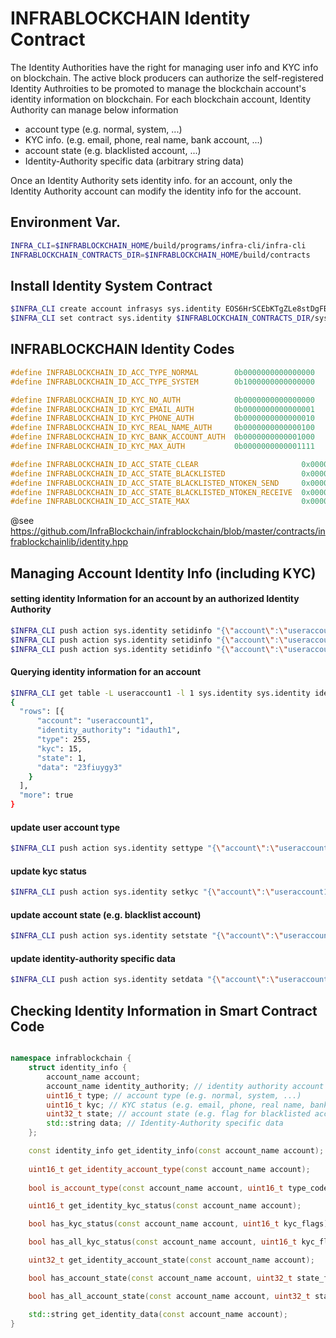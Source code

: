 INFRABLOCKCHAIN Identity Contract
===

The Identity Authorities have the right for managing user info and KYC info on blockchain.
The active block producers can authorize the self-registered Identity Authroities to be promoted to manage the blockchain account's identity information on blockchain.
For each blockchain account, Identity Authority can manage below information

* account type (e.g. normal, system, ...)
* KYC info. (e.g. email, phone, real name, bank account, ...)
* account state (e.g. blacklisted account, ...)
* Identity-Authority specific data (arbitrary string data)

Once an Identity Authority sets identity info. for an account, only the Identity Authority account can modify the identity info for the account.


Environment Var.
---

```bash
INFRA_CLI=$INFRABLOCKCHAIN_HOME/build/programs/infra-cli/infra-cli
INFRABLOCKCHAIN_CONTRACTS_DIR=$INFRABLOCKCHAIN_HOME/build/contracts
```

Install Identity System Contract
---
```bash
$INFRA_CLI create account infrasys sys.identity EOS6HrSCEbKTgZLe8stDgFB3Pip2tKtBxTPuffuoynnZnfUxHS3x9
$INFRA_CLI set contract sys.identity $INFRABLOCKCHAIN_CONTRACTS_DIR/sys.identity/ -p sys.identity@active
```

INFRABLOCKCHAIN Identity Codes
---

```c
#define INFRABLOCKCHAIN_ID_ACC_TYPE_NORMAL        0b0000000000000000
#define INFRABLOCKCHAIN_ID_ACC_TYPE_SYSTEM        0b1000000000000000

#define INFRABLOCKCHAIN_ID_KYC_NO_AUTH            0b0000000000000000
#define INFRABLOCKCHAIN_ID_KYC_EMAIL_AUTH         0b0000000000000001
#define INFRABLOCKCHAIN_ID_KYC_PHONE_AUTH         0b0000000000000010
#define INFRABLOCKCHAIN_ID_KYC_REAL_NAME_AUTH     0b0000000000000100
#define INFRABLOCKCHAIN_ID_KYC_BANK_ACCOUNT_AUTH  0b0000000000001000
#define INFRABLOCKCHAIN_ID_KYC_MAX_AUTH           0b0000000000001111

#define INFRABLOCKCHAIN_ID_ACC_STATE_CLEAR                       0x00000000
#define INFRABLOCKCHAIN_ID_ACC_STATE_BLACKLISTED                 0x00000001
#define INFRABLOCKCHAIN_ID_ACC_STATE_BLACKLISTED_NTOKEN_SEND     0x00000002
#define INFRABLOCKCHAIN_ID_ACC_STATE_BLACKLISTED_NTOKEN_RECEIVE  0x00000004
#define INFRABLOCKCHAIN_ID_ACC_STATE_MAX                         0x00000007
```
@see https://github.com/InfraBlockchain/infrablockchain/blob/master/contracts/infrablockchainlib/identity.hpp

Managing Account Identity Info (including KYC)
---

#### setting identity Information for an account by an authorized Identity Authority

```bash
$INFRA_CLI push action sys.identity setidinfo "{\"account\":\"useraccount1\", \"identity_authority\":\"idauth1\", \"type\":$(echo 'ibase=2; 0' | bc), \"kyc\":$(echo 'ibase=2; 0111' | bc), \"state\":$(echo 'ibase=2; 0' | bc), \"data\":\"\"}" -p idauth1@active
$INFRA_CLI push action sys.identity setidinfo "{\"account\":\"useraccount2\", \"identity_authority\":\"idauth1\", \"type\":$(echo 'ibase=2; 0' | bc), \"kyc\":$(echo 'ibase=2; 1111' | bc), \"state\":$(echo 'ibase=2; 0' | bc), \"data\":\"23uyiuye\"}" -p idauth1@active
$INFRA_CLI push action sys.identity setidinfo "{\"account\":\"useraccount3\", \"identity_authority\":\"idauth1\", \"type\":$(echo 'ibase=2; 0' | bc), \"kyc\":$(echo 'ibase=2; 1111' | bc), \"state\":$(echo 'ibase=2; 0' | bc), \"data\":\"vewv23r3\"}" -p idauth1@active
```

#### Querying identity information for an account

```bash
$INFRA_CLI get table -L useraccount1 -l 1 sys.identity sys.identity identity
{
  "rows": [{
      "account": "useraccount1",
      "identity_authority": "idauth1",
      "type": 255,
      "kyc": 15,
      "state": 1,
      "data": "23fiuygy3"
    }
  ],
  "more": true
}
```


#### update user account type

```bash
$INFRA_CLI push action sys.identity settype "{\"account\":\"useraccount1\", \"type\":$(echo 'ibase=2; 11111111' | bc)}" -p idauth1@active
```

#### update kyc status

```bash
$INFRA_CLI push action sys.identity setkyc "{\"account\":\"useraccount1\", \"kyc\":$(echo 'ibase=2; 1111' | bc)}" -p idauth1@active
```

#### update account state (e.g. blacklist account)

```bash
$INFRA_CLI push action sys.identity setstate "{\"account\":\"useraccount1\", \"state\":$(echo 'ibase=2; 0001' | bc)}" -p idauth1@active
```

#### update identity-authority specific data

```bash
$INFRA_CLI push action sys.identity setdata "{\"account\":\"useraccount1\", \"data\":\"23fiuygy3\"}" -p idauth1@active
```

Checking Identity Information in Smart Contract Code
---

```cpp

namespace infrablockchain {
    struct identity_info {
        account_name account;
        account_name identity_authority; // identity authority account managing the identity info. of this 'account'
        uint16_t type; // account type (e.g. normal, system, ...)
        uint16_t kyc; // KYC status (e.g. email, phone, real name, bank account, ...)
        uint32_t state; // account state (e.g. flag for blacklisted account, Identity-Authority specific flags, ...)
        std::string data; // Identity-Authority specific data
    };

    const identity_info get_identity_info(const account_name account);
    
    uint16_t get_identity_account_type(const account_name account);
    
    bool is_account_type(const account_name account, uint16_t type_code);

    uint16_t get_identity_kyc_status(const account_name account);

    bool has_kyc_status(const account_name account, uint16_t kyc_flags);

    bool has_all_kyc_status(const account_name account, uint16_t kyc_flags);

    uint32_t get_identity_account_state(const account_name account);

    bool has_account_state(const account_name account, uint32_t state_flag);

    bool has_all_account_state(const account_name account, uint32_t state_flags);

    std::string get_identity_data(const account_name account);
}    
```

